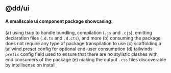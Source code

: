 ## @dd/ui

#### A smallscale ui component package showcasing:

(a) using tsup to handle bundling, compilation (`.js` and `.cjs`), emitting declaration files (`.d.ts` and `.d.cts`), and more 
(b) consuming the package does not require any type of package transpilation to use
(c) scaffolding a tailwind.preset config for optional end-user consumption 
(d) tailwinds `prefix` config field used to ensure that there are no stylistic clashes with end consumers of the package 
(e) making the output `.css` files discoverable by intellisense on install
